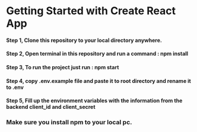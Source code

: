 # Getting Started with Create React App

#### Step 1, Clone this repository to your local directory anywhere.
#### Step 2, Open terminal in this repository and run a command : npm install
#### Step 3, To run the project just run : npm start

#### Step 4, copy .env.example file and paste it to root directory and rename it to .env

#### Step 5, Fill up the environment variables with the information from the backend client_id and client_secret

### Make sure you install npm to your local pc.
